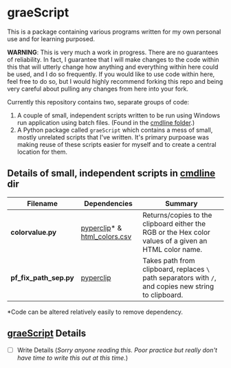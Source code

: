 # graeScript

This is a package containing various programs written for my own personal use and for learning purposed.

**WARNING**: This is very much a work in progress. There are no guarantees of reliability. In fact, I guarantee that I will make changes to the code within this that will utterly change how anything and everything within here could be used, and I do so frequently. If you would like to use code within here, feel free to do so, but I would highly recommend forking this repo and being very careful about pulling any changes from here into your fork.

Currently this repository contains two, separate groups of code:

1. A couple of small, independent scripts written to be run using Windows run application using batch files. (Found in the [cmdline folder](cmdline).)
2. A Python package called `graeScript` which contains a mess of small, mostly unrelated scripts that I've written. It's primary purpoase was making reuse of these scripts easier for myself and to create a central location for them.

## Details of small, independent scripts in [cmdline](cmdline) dir

|Filename     |Dependencies|Summary|
|-------------|------------|-------|
|**colorvalue.py**|[pyperclip](https://pypi.org/project/pyperclip/)\* & [html_colors.csv](cmdline/colorvalue/html_colors.csv)|Returns/copies to the clipboard either the RGB or the Hex color values of a given an HTML color name.|
|**pf_fix_path_sep.py**|[pyperclip](https://pypi.org/project/pyperclip/)|Takes path from clipboard, replaces `\` path separators with `/`, and copies new string to clipboard.|

\*Code can be altered relatively easily to remove dependency.

## [graeScript](src/graeScript) Details

- [ ] Write Details (*Sorry anyone reading this. Poor practice but really don't have time to write this out at this time.*)
